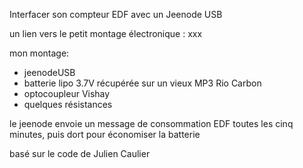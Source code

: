 Interfacer son compteur EDF avec un Jeenode USB

un lien vers le petit montage électronique : xxx

mon montage:
- jeenodeUSB
- batterie lipo 3.7V récupérée sur un vieux MP3 Rio Carbon
- optocoupleur Vishay
- quelques résistances

le jeenode envoie un message de consommation EDF toutes les cinq minutes, puis dort pour économiser la batterie

basé sur le code de Julien Caulier
